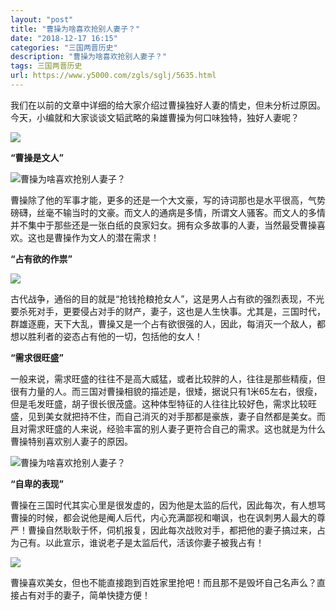 ```yaml
---
layout: "post"
title: "曹操为啥喜欢抢别人妻子？"
date: "2018-12-17 16:15"
categories: "三国两晋历史"
description: "曹操为啥喜欢抢别人妻子？"
tags: 三国两晋历史
url: https://www.y5000.com/zgls/sglj/5635.html
---
```






我们在以前的文章中详细的给大家介绍过曹操独好人妻的情史，但未分析过原因。今天，小编就和大家谈谈文韬武略的枭雄曹操为何口味独特，独好人妻呢？

![](https://img.y5000.com/uploads/allimg/161122/1026091062-0.jpg)

**“曹操是文人”**

![曹操为啥喜欢抢别人妻子？](/uploads/allimg/161122/6-16112210201E63.JPG)

曹操除了他的军事才能，更多的还是一个大文豪，写的诗词那也是水平很高，气势磅礴，丝毫不输当时的文豪。而文人的通病是多情，所谓文人骚客。而文人的多情并不集中于那些还是一张白纸的良家妇女。拥有众多故事的人妻，当然最受曹操喜欢。这也是曹操作为文人的潜在需求！

**“占有欲的作祟”**

![](https://img.y5000.com/uploads/allimg/161122/1026096034-1.jpg)

古代战争，通俗的目的就是“抢钱抢粮抢女人”，这是男人占有欲的强烈表现，不光要杀死对手，更要侵占对手的财产，妻子，这也是人生快事。尤其是，三国时代，群雄逐鹿，天下大乱，曹操又是一个占有欲很强的人，因此，每消灭一个敌人，都想以胜利者的姿态占有他的一切，包括他的女人！

**“需求很旺盛”**

一般来说，需求旺盛的往往不是高大威猛，或者比较胖的人，往往是那些精瘦，但很有力量的人。而三国对曹操相貌的描述是，很矮，据说只有1米65左右，很瘦，但是毛发旺盛，胡子很长很茂盛。这种体型特征的人往往比较好色，需求比较旺盛，见到美女就把持不住，而自己消灭的对手那都是豪族，妻子自然都是美女。而且对需求旺盛的人来说，经验丰富的别人妻子更符合自己的需求。这也就是为什么曹操特别喜欢别人妻子的原因。

![曹操为啥喜欢抢别人妻子？](/uploads/allimg/161122/6-161122101JM42.JPG)

**“自卑的表现”**

曹操在三国时代其实心里是很发虚的，因为他是太监的后代，因此每次，有人想骂曹操的时候，都会说他是阉人后代，内心充满鄙视和嘲讽，也在讽刺男人最大的尊严！曹操自然耿耿于怀，伺机报复，因此每次战败对手，都把他的妻子搞过来，占为己有。以此宣示，谁说老子是太监后代，活该你妻子被我占有！

![](https://img.y5000.com/uploads/allimg/161122/1026095139-2.jpg)

曹操喜欢美女，但也不能直接跑到百姓家里抢吧！而且那不是毁坏自己名声么？直接占有对手的妻子，简单快捷方便！
